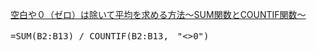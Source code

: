 [空白や０（ゼロ）は除いて平均を求める方法～SUM関数とCOUNTIF関数～](https://www.newcom07.jp/EXCEL-database/blog/excel_coffee_break/2011/02/post-102.html)<br>

<pre>
=SUM(B2:B13) / COUNTIF(B2:B13,　"<>0")
</pre>
